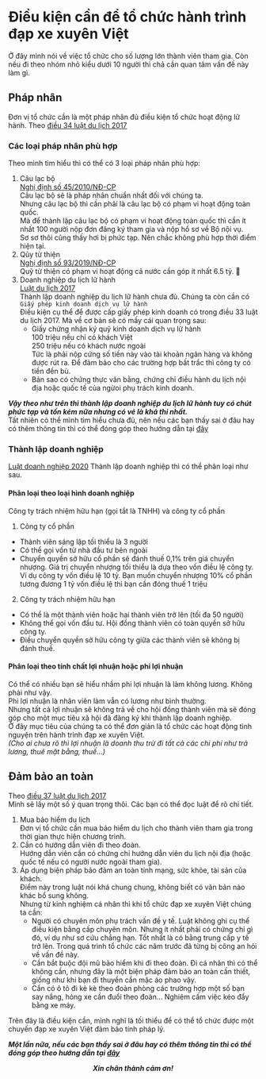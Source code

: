 # Điều kiện cần để tổ chức hành trình đạp xe xuyên Việt
Ở đây mình nói về việc tổ chức cho số lượng lớn thành viên tham gia. Còn nếu đi theo nhóm nhỏ kiểu dưới 10 người thì chả cần quan tâm vấn đề này làm gì.  
## Pháp nhân
Đơn vị tổ chức cần là một pháp nhân đủ điều kiện tổ chức hoạt động lữ hành. Theo [điều 34 luật du lịch 2017](https://bvhttdl.gov.vn/van-ban-quan-ly/106301.htm)  

### Các loại pháp nhân phù hợp
Theo mình tìm hiểu thì có thể có 3 loại pháp nhân phù hợp:
1. Câu lạc bộ  
    [Nghị định số 45/2010/NĐ-CP](https://vanban.chinhphu.vn/?pageid=27160&docid=94264)  
    Câu lạc bộ sẽ là pháp nhân chuẩn nhất đối với chúng ta.  
    Nhưng câu lạc bộ thì cần phải là câu lạc bộ có phạm vi hoạt động toàn quốc.  
    Mà để thành lập câu lạc bộ có phạm vi hoạt động toàn quốc thì cần ít nhất 100 người nộp đơn đăng ký tham gia và nộp hồ sơ về Bộ nội vụ.  
    Sơ sơ thôi cũng thấy hơi bị phức tạp. Nên chắc không phù hợp thời điểm hiện tại.
2. Qũy từ thiện  
    [Nghị định số 93/2019/NĐ-CP](https://vanban.chinhphu.vn/default.aspx?pageid=27160&docid=198380)  
    Quỹ từ thiện có phạm vi hoạt động cả nước cần góp ít nhất 6.5 tỷ. 🤣
3. Doanh nghiệp du lịch lữ hành  
    [Luật du lịch 2017](https://bvhttdl.gov.vn/van-ban-quan-ly/106301.htm)  
    Thành lập doanh nghiệp du lịch lữ hành chưa đủ. Chúng ta còn cần có `Giấy phép kinh doanh dịch vụ lữ hành`  
    Điều kiện cụ thể để được cấp giấy phép kinh doanh có trong điều 33 luật du lịch 2017. Mà về cơ bản sẽ có mấy cái quan trọng sau:  
    - Giấy chứng nhận ký quỹ kinh doanh dịch vụ lữ hành    
        100 triệu nếu chỉ có khách Việt  
        250 triệu nếu có khách nước ngoài  
        Tức là phải nộp cứng số tiền này vào tài khoản ngân hàng và không được rút ra. Để đảm bảo cho các trường hợp bất trắc thì công ty có tiền đền bù.  
    - Bản sao có chứng thực văn bằng, chứng chỉ điều hành du lịch nội địa hoặc quốc tế của ngừoi phụ trách kinh doanh.

***Vậy theo như trên thì thành lập doanh nghiệp du lịch lữ hành tuy có chút phức tạp và tốn kém nữa nhưng có vẻ là khả thi nhất.***     
Tất nhiên có thể mình tìm hiểu chưa đủ, nên nếu các bạn thấy sai ở đâu hay có thêm thông tin thì có thể đóng góp theo hướng dẫn tại [đây](/)

### Thành lập doanh nghiệp
[Luật doanh nghiệp 2020](https://vanban.chinhphu.vn/default.aspx?pageid=27160&docid=200447)
Thành lập doanh nghiệp thì có thể phân loại như sau.  
#### Phân loại theo loại hình doanh nghiệp  
Công ty trách nhiệm hữu hạn (gọi tắt là TNHH) và công ty cổ phần  
1. Công ty cổ phần
  - Thành viên sáng lập tối thiểu là 3 người
  - Có thể gọi vốn từ nhà đầu tư bên ngoài
  - Chuyển quyền sở hữu cổ phần sẽ đánh thuế 0,1% trên giá chuyển nhượng. Giá trị chuyển nhượng tối thiểu là dựa theo vốn điều lệ công ty. Ví dụ công ty vốn điều lệ 10 tỷ. Bạn muốn chuyển nhượng 10% cổ phần tương đương 1 tỷ vốn điều lệ thì bạn cần đóng thuế 1 triệu
2. Công ty trách nhiệm hữu hạn
  - Có thể là một thành viên hoặc hai thành viên trở lên (tối đa 50 người)
  - Không thể gọi vốn đầu tư. Hội đồng thành viên có toàn quyền sở hữu công ty.
  - Điều chuyển quyền sở hữu công ty giữa các thành viên sẽ không bị đánh thuế.
#### Phân loại theo tính chất lợi nhuận hoặc phi lợi nhuận
Có thể có nhiều bạn sẽ hiểu nhầm phi lợi nhuận là làm không lương. Không phải như vậy.  
Phi lợi nhuận là nhân viên làm vẫn có lương như bình thường.  
Nhưng tất cả lợi nhuận sẽ không trả về cho hội đồng thành viên mà sẽ đóng góp cho một mục tiêu xã hội đã đăng ký khi thành lập doanh nghiệp.  
Ở đây mục tiêu của chúng ta có thể đơn giản là tổ chức các hoạt động tình nguyện trên hành trình đạp xe xuyên Việt.  
_(Cho ai chưa rõ thì lợi nhuận là doanh thu trừ đi tất cả các chi phí như trả lương, thuê mặt bằng, thuế...)_

## Đảm bảo an toàn
Theo [điều 37 luật du lịch 2017](https://bvhttdl.gov.vn/van-ban-quan-ly/106301.htm)  
Mình sẽ lấy một số ý quan trọng thôi. Các bạn có thể đọc luật để rõ chi tiết.  
1. Mua bảo hiểm du lịch  
    Đơn vị tổ chức cần mua bảo hiểm du lịch cho thành viên tham gia trong thời gian thực hiện chương trình.
2. Cần có hướng dẫn viên đi theo đoàn.  
    Hướng dẫn viên cần có chứng chỉ hướng dẫn viên du lịch nội địa (hoặc quốc tế nếu có người nước ngoài tham gia).
3. Áp dụng biện pháp bảo đảm an toàn tính mạng, sức khỏe, tài sản của khách.  
    Điểm này trong luật nói khá chung chung, không biết có văn bản nào khác bổ sung không.  
    Nhưng từ kinh nghiệm cá nhân thì khi tổ chức đạp xe xuyên Việt chúng ta cần:    
    - Người có chuyên môn phụ trách vấn đề y tế. Luật không ghi cụ thể điều kiện bằng cấp chuyên môn. Nhưng ít nhất phải có chứng chỉ gì đó, ví dụ như sơ cứu chẳng hạn. Tốt nhất là có bằng trung cấp y tế trở lên. Trong quá trình tổ chức các năm trước đã từng bị công an hỏi về vấn đề này.  
    - Cần bắt buộc đội mũ bảo hiểm khi đi theo đoàn. Đi cá nhân thì có thể không cần, nhưng đây là một biện pháp đảm bảo an toàn cần thiết, giống như khi bạn đi thuyền cần mặc áo phao vậy.  
    - Cần có ô tô đi kè kè theo đoàn phòng các trường hợp một số bạn say nắng, hỏng xe cần đuổi theo đoàn... Nghiêm cấm việc kéo đẩy bằng xe máy.  

Trên đây là điều kiện cần, mình nghĩ là tối thiểu để có thể tổ chức được một chuyến đạp xe xuyên Việt đảm bảo tính pháp lý.

***Một lần nữa, nếu các bạn thấy sai ở đâu hay có thêm thông tin thì có thể đóng góp theo hướng dẫn tại [đây](/)***  
***<p style="text-align: center;">Xin chân thành cảm ơn!</p>***
